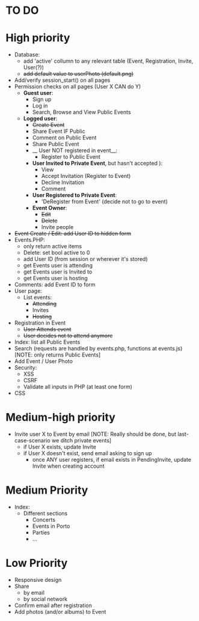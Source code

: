 TO DO
=========
# High priority
* Database:
	* add 'active' collumn to any relevant table (Event, Registration, Invite, User(?))
	* ~~add default value to userPhoto (default.png)~~
* Add/verify session_start() on all pages 
* Permission checks on all pages (User X CAN do Y)
	* __Guest user__:
		* Sign up
		* Log in
		* Search, Browse and View Public Events
	* __Logged user__:
		* ~~Create Event~~
		* Share Event IF Public
		* Comment on Public Event
		* Share Public Event
		* __ User NOT registered in event__:
			* Register to Public Event
		* __User Invited to Private Event__, but hasn't accepted ):
			* View
			* Accept Invitation (Register to Event)
			* Decline Invitation
			* Comment
		* __User Registered to Private Event__:
			* 'DeRegister from Event' (decide not to go to event)
		* __Event Owner__:
			* ~~Edit~~
			* ~~Delete~~
			* Invite people
* ~~Event Create / Edit: add User ID to hidden form~~
* Events.PHP:
	* only return active items
	* Delete: set bool active to 0
	* add User ID (from session or wherever it's stored)
	* get Events user is attending
	* get Events user is Invited to 
	* get Events user is hosting
* Comments: add Event ID to form
* User page:
	* List events:
		* ~~Attending~~
		* Invites
		* ~~Hosting~~
* Registration in Event
	* ~~User Attends event~~
	* ~~User decides not to attend anymore~~
* Index: list all Public Events
* Search (requests are handled by events.php, functions at events.js) [NOTE: only returns Public Events]
* Add Event / User Photo
* Security:
	* XSS
	* CSRF
	* Validate all inputs in PHP (at least one form)
* CSS

# Medium-high priority
* Invite user X to Event by email [NOTE: Really should be done, but last-case-scenario we ditch private events]
	* if User X exists, update Invite
	* if User X doesn't exist, send email asking to sign up
		* once ANY user registers, if email exists in PendingInvite, update Invite when creating account

# Medium Priority
* Index:
	* Different sections
		* Concerts
		* Events in Porto
		* Parties
		* ...
# Low Priority
* Responsive design
* Share
	* by email
	* by social network
* Confirm email after registration
* Add photos (and/or albums) to Event
